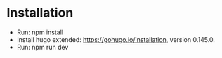 # Installation

- Run: npm install
- Install hugo extended: https://gohugo.io/installation, version 0.145.0.
- Run: npm run dev
